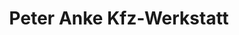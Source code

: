 ---
title: "Peter Anke Kfz-Werkstatt"
url: /neukirch-lausitz/peter-anke-kfz-werkstatt/
shop: Autowerkstatt
---
